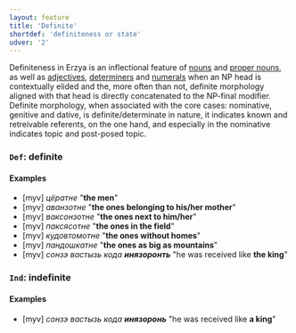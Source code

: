```yaml
---
layout: feature
title: 'Definite'
shortdef: 'definiteness or state'
udver: '2'
---
```



Definiteness in Erzya is an inflectional feature of [nouns](myv-pos/NOUN) and [proper nouns](myv-pos/PROPN), as well as [adjectives](myv-pos/ADJ), [determiners](myv-pos/DET) and [numerals](myv-pos/NUM) when an NP head is contextually elided and the, more often than not, definite morphology aligned with that head is directly concatenated to the  NP-final modifier. Definite morphology, when associated with the core cases: nominative, genitive and dative, is definite/determinate in nature, it indicates known and retreivable referents, on the one hand, and especially in the nominative indicates topic and post-posed topic.

### <a name="Def">`Def`</a>: definite

#### Examples

* [myv] _цёратне_ "<b>the men</b>"
* [myv] _аванзотне_ "<b>the ones belonging to his/her mother</b>"
* [myv] _ваксонзотне_ "<b>the ones next to him/her</b>"
* [myv] _паксясотне_ "<b>the ones in the field</b>"
* [myv] _кудовтомотне_ "<b>the ones without homes</b>"
* [myv] _пандошкатне_ "<b>the ones as big as mountains</b>"
* [myv] _сонзэ вастызь кода <b>инязоронть</b>_ "he was received like <b>the king</b>"


### <a name="Ind">`Ind`</a>: indefinite

#### Examples

* [myv] _сонзэ вастызь кода <b>инязоронь</b>_ "he was received like <b>a king</b>"


<!-- Interlanguage links updated Ne 5. května 2024, 18:19:52 CEST -->

